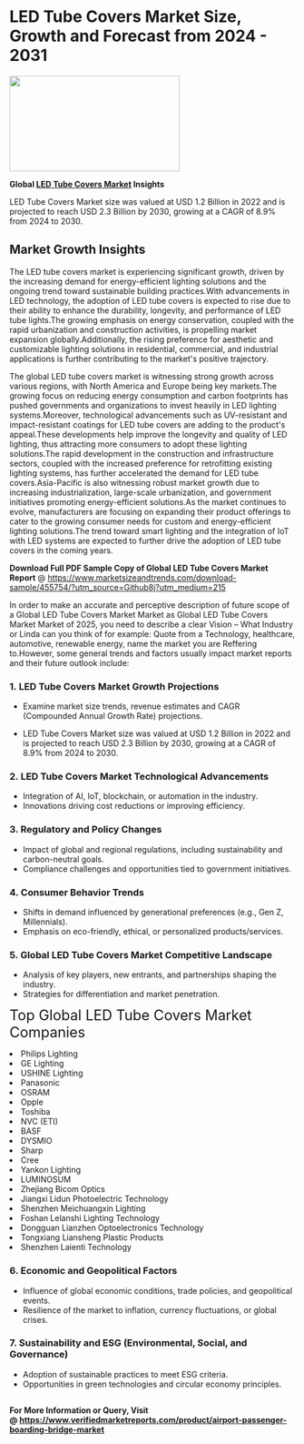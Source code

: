 <H1>LED Tube Covers Market Size, Growth and Forecast from 2024 - 2031</H1><img class="aligncenter size-medium wp-image-584254" src="https://thirdeyenews.in/wp-content/uploads/2024/09/Global-Market-Research-300x168.jpeg" alt="" width="300" height="168" /><p><strong>Global&nbsp;<a href="https://www.marketsizeandtrends.com/download-sample/455754/?utm_source=Github8j?utm_medium=215">LED Tube Covers Market</a> Insights</strong></p><p>LED Tube Covers Market size was valued at USD 1.2 Billion in 2022 and is projected to reach USD 2.3 Billion by 2030, growing at a CAGR of 8.9% from 2024 to 2030.</p><p><h2>Market Growth Insights</h2> <p>The LED tube covers market is experiencing significant growth, driven by the increasing demand for energy-efficient lighting solutions and the ongoing trend toward sustainable building practices.With advancements in LED technology, the adoption of LED tube covers is expected to rise due to their ability to enhance the durability, longevity, and performance of LED tube lights.The growing emphasis on energy conservation, coupled with the rapid urbanization and construction activities, is propelling market expansion globally.Additionally, the rising preference for aesthetic and customizable lighting solutions in residential, commercial, and industrial applications is further contributing to the market's positive trajectory.</p> <p>The global LED tube covers market is witnessing strong growth across various regions, with North America and Europe being key markets.The growing focus on reducing energy consumption and carbon footprints has pushed governments and organizations to invest heavily in LED lighting systems.Moreover, technological advancements such as UV-resistant and impact-resistant coatings for LED tube covers are adding to the product's appeal.These developments help improve the longevity and quality of LED lighting, thus attracting more consumers to adopt these lighting solutions.The rapid development in the construction and infrastructure sectors, coupled with the increased preference for retrofitting existing lighting systems, has further accelerated the demand for LED tube covers.Asia-Pacific is also witnessing robust market growth due to increasing industrialization, large-scale urbanization, and government initiatives promoting energy-efficient solutions.As the market continues to evolve, manufacturers are focusing on expanding their product offerings to cater to the growing consumer needs for custom and energy-efficient lighting solutions.The trend toward smart lighting and the integration of IoT with LED systems are expected to further drive the adoption of LED tube covers in the coming years.</p> <p><span class=""><strong>Download Full PDF Sample Copy of Global LED Tube Covers Market Report</strong> @ <a href="https://www.marketsizeandtrends.com/download-sample/455754/?utm_source=Github8j?utm_medium=215" target="_blank">https://www.marketsizeandtrends.com/download-sample/455754/?utm_source=Github8j?utm_medium=215</a></span></p><p>In order to make an accurate and perceptive description of future scope of a Global&nbsp;LED Tube Covers Market Market as Global&nbsp;LED Tube Covers Market Market of 2025, you need to describe a clear Vision &ndash; What Industry or Linda can you think of for example: Quote from a Technology, healthcare, automotive, renewable energy, name the market you are Reffering to.However, some general trends and factors usually impact market reports and their future outlook include:</p><h3>1.&nbsp;<strong>LED Tube Covers Market Growth Projections</strong></h3><ul><li>Examine market size trends, revenue estimates and CAGR (Compounded Annual Growth Rate) projections.</li><li><p>LED Tube Covers Market size was valued at USD 1.2 Billion in 2022 and is projected to reach USD 2.3 Billion by 2030, growing at a CAGR of 8.9% from 2024 to 2030.</p></li></ul><h3>2.&nbsp;<strong>LED Tube Covers Market Technological Advancements</strong></h3><ul><li>Integration of AI, IoT, blockchain, or automation in the industry.</li><li>Innovations driving cost reductions or improving efficiency.</li></ul><h3>3.&nbsp;<strong>Regulatory and Policy Changes</strong></h3><ul><li>Impact of global and regional regulations, including sustainability and carbon-neutral goals.</li><li>Compliance challenges and opportunities tied to government initiatives.</li></ul><h3>4.&nbsp;<strong>Consumer Behavior Trends</strong></h3><ul><li>Shifts in demand influenced by generational preferences (e.g., Gen Z, Millennials).</li><li>Emphasis on eco-friendly, ethical, or personalized products/services.</li></ul><h3>5.&nbsp;<strong>Global LED Tube Covers Market Competitive Landscape</strong></h3><ul><li>Analysis of key players, new entrants, and partnerships shaping the industry.</li><li>Strategies for differentiation and market penetration.</li></ul><p data-pm-slice="1 1 []"><span style="color: inherit; font-family: inherit; font-size: 25px;">Top Global LED Tube Covers Market Companies</span></p><div class="" data-test-id=""><p><li>Philips Lighting</li><li> GE Lighting</li><li> USHINE Lighting</li><li> Panasonic</li><li> OSRAM</li><li> Opple</li><li> Toshiba</li><li> NVC (ETI)</li><li> BASF</li><li> DYSMIO</li><li> Sharp</li><li> Cree</li><li> Yankon Lighting</li><li> LUMINOSUM</li><li> Zhejiang Bicom Optics</li><li> Jiangxi Lidun Photoelectric Technology</li><li> Shenzhen Meichuangxin Lighting</li><li> Foshan Lelanshi Lighting Technology</li><li> Dongguan Lianzhen Optoelectronics Technology</li><li> Tongxiang Liansheng Plastic Products</li><li> Shenzhen Laienti Technology</li></p></div><h3>6.&nbsp;<strong>Economic and Geopolitical Factors</strong></h3><ul><li>Influence of global economic conditions, trade policies, and geopolitical events.</li><li>Resilience of the market to inflation, currency fluctuations, or global crises.</li></ul><h3>7.&nbsp;<strong>Sustainability and ESG (Environmental, Social, and Governance)</strong></h3><ul><li>Adoption of sustainable practices to meet ESG criteria.</li><li>Opportunities in green technologies and circular economy principles.</li></ul><h2><strong style="font-size: 14px;">For More Information or Query, Visit @&nbsp;</strong><a style="background-color: #ffffff; font-size: 14px;" href="https://www.marketsizeandtrends.com/report/led-tube-covers-market/" target="_blank">https://www.verifiedmarketreports.com/product/airport-passenger-boarding-bridge-market</a></h2>